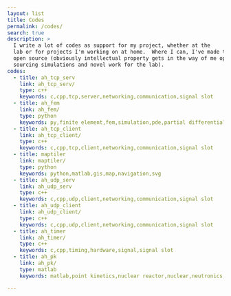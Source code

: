 ```yaml
---
layout: list
title: Codes
permalink: /codes/
search: true
description: >
  I write a lot of codes as support for my project, whether at the
  lab or for projects I'm working on at home.  Where I can, I've made these
  open source (obviously intellectual property gets in the way of me open
  sourcing simulations and novel work for the lab).
codes:
  - title: ah_tcp_serv
    link: ah_tcp_serv/
    type: c++
    keywords: c,cpp,tcp,server,networking,communication,signal slot
  - title: ah_fem
    link: ah_fem/
    type: python
    keywords: py,finite element,fem,simulation,pde,partial differential equation
  - title: ah_tcp_client
    link: ah_tcp_client/
    type: c++
    keywords: c,cpp,tcp,client,networking,communication,signal slot
  - title: maptiler
    link: maptiler/
    type: python
    keywords: python,matlab,gis,map,navigation,svg
  - title: ah_udp_serv
    link: ah_udp_serv
    type: c++
    keywords: c,cpp,udp,client,networking,communication,signal slot
  - title: ah_udp_client
    link: ah_udp_client/
    type: c++
    keywords: c,cpp,udp,client,networking,communication,signal slot
  - title: ah_timer
    link: ah_timer/
    type: c++
    keywords: c,cpp,timing,hardware,signal,signal slot
  - title: ah_pk
    link: ah_pk/
    type: matlab
    keywords: matlab,point kinetics,nuclear reactor,nuclear,neutronics,thermal hydraulics,feedback

---
```

